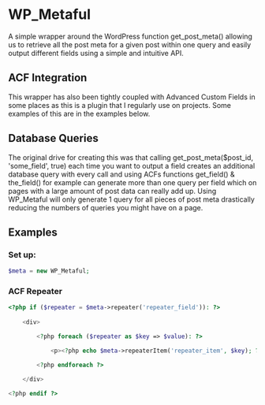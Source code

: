 # WP_Metaful

A simple wrapper around the WordPress function get_post_meta() allowing us to retrieve all the post meta for a given post within one query and easily output different fields using a simple and intuitive API.

## ACF Integration

This wrapper has also been tightly coupled with Advanced Custom Fields in some places as this is a plugin that I regularly use on projects. Some examples of this are in the examples below.

## Database Queries

The original drive for creating this was that calling get_post_meta($post_id, 'some_field', true) each time you want to output a field creates an additional database query with every call and using ACFs functions get_field() & the_field() for example can generate more than one query per field which on pages with a large amount of post data can really add up. Using WP_Metaful will only generate 1 query for all pieces of post meta drastically reducing the numbers of queries you might have on a page.

## Examples

### Set up:
```php
$meta = new WP_Metaful;
```

### ACF Repeater
```php
<?php if ($repeater = $meta->repeater('repeater_field')): ?>
	
	<div>

		<?php foreach ($repeater as $key => $value): ?>

			<p><?php echo $meta->repeaterItem('repeater_item', $key); ?></p>

		<?php endforeach ?>

	</div>

<?php endif ?>
```
